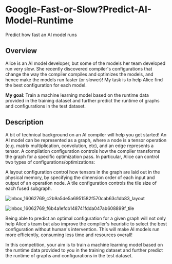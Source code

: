 # Google-Fast-or-Slow?Predict-AI-Model-Runtime
Predict how fast an AI model runs
## Overview
Alice is an AI model developer, but some of the models her team developed run very slow. She recently discovered compiler's configurations that change the way the compiler compiles and optimizes the models, and hence make the models run faster (or slower)! My task is to help Alice find the best configuration for each model.

**My goal**: Train a machine learning model based on the runtime data provided in the training dataset and further predict the runtime of graphs and configurations in the test dataset.

## Description
A bit of technical background on an AI compiler will help you get started! An AI model can be represented as a graph, where a node is a tensor operation (e.g. matrix multiplication, convolution, etc), and an edge represents a tensor. A compilation configuration controls how the compiler transforms the graph for a specific optimization pass. In particular, Alice can control two types of configurations/optimizations:

A layout configuration control how tensors in the graph are laid out in the physical memory, by specifying the dimension order of each input and output of an operation node.
A tile configuration controls the tile size of each fused subgraph.


![inbox_16062769_c2b9a5de5a6951582f570cab63c1db83_layout](https://github.com/JessMog/Google---Fast-or-Slow-Predict-AI-Model-Runtime/assets/40331541/bb94a580-a7f7-4690-aa12-cadb6bd07d90)

![inbox_16062769_f6b4a1efcb148741fdda047ab608899f_tile](https://github.com/JessMog/Google---Fast-or-Slow-Predict-AI-Model-Runtime/assets/40331541/a4104570-cfc5-4bb0-9718-fdcbc1ecb6b8)

Being able to predict an optimal configuration for a given graph will not only help Alice's team but also improve the compiler's heuristic to select the best configuration without human's intervention. This will make AI models run more efficiently, consuming less time and resources overall!

In this competition, your aim is to train a machine learning model based on the runtime data provided to you in the training dataset and further predict the runtime of graphs and configurations in the test dataset.

